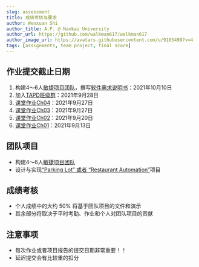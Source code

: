 ```yaml
---
slug: assessment
title: 成绩考核与要求
author: Wenxuan Shi
author_title: A.P. @ Nankai University
author_url: https://github.com/walkman617/walkman617
author_image_url: https://avatars.githubusercontent.com/u/9105499?v=4
tags: [assignments, team project, final score]
---
```


## 作业提交截止日期
1. 构建4～6人[敏捷项目团队](/blog/TeamProject)，撰写[软件需求说明书](/blog/TeamProject#撰写软件需求说明书)：2021年10月10日
2. 加入[TAPD班级群](/blog/TAPD)：2021年9月28日
3. [课堂作业Ch04](/blog/TestQuestions4)：2021年9月27日
4. [课堂作业Ch03](/blog/ponder3.5)：2021年9月27日
5. [课堂作业Ch02](/blog/ponder2.4)：2021年9月20日
6. [课堂作业Ch01](/blog/ponder1.4)：2021年9月13日

## 团队项目
- 构建4～6人[敏捷项目团队](/blog/TeamProject)
- 设计与实现[“Parking Lot” 或者 “Restaurant Automation”](https://github.com/walkman617/SE2021/tree/main/Case)项目

## 成绩考核
- 个人成绩中的大约 50% 将基于团队项目的文件和演示
- 其余部分将取决于平时考勤、作业和个人对团队项目的贡献

## 注意事项
- 每次作业或者项目报告的提交日期非常重要！！
- 延迟提交会有比较重的扣分
